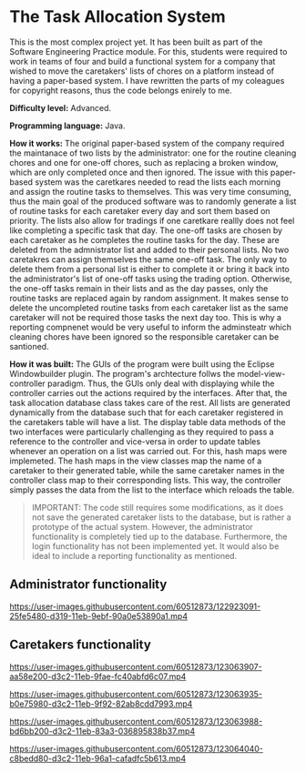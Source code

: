 # The Task Allocation System
This is the most complex project yet. It has been built as part of the Software Engineering Practice module. For this, students were required to work in teams of four and build a functional system for a company that wished to move the caretakers' lists of chores on a platform instead of having a paper-based system. I have rewritten the parts of my coleagues for copyright reasons, thus the code belongs enirely to me.  

**Difficulty level:** Advanced. 

**Programming language:** Java.

**How it works:** The original paper-based system of the company required the maintanace of two lists by the administrator: one for the routine cleaning chores and one for one-off chores, such as replacing a broken window, which are only completed once and then ignored. The issue with this paper-based system was the caretkares needed to read the lists each morning and assign the routine tasks to themselves. This was very time consuming, thus the main goal of the produced software was to randomly generate a list of routine tasks for each caretaker every day and sort them based on priority. The lists also allow for tradings if one caretkare reallly does not feel like completing a specific task that day. The one-off tasks are chosen by each caretaker as he completes the routine tasks for the day. These are deleted from the admnistrator list and added to their personal lists. No two caretakres can assign themselves the same one-off task. The only way to delete them from a personal list is either to complete it or bring it back into the administrator's list of one-off tasks using the trading option. Otherwise, the one-off tasks remain in their lists and as the day passes, only the routine tasks are replaced again by random assignment. It makes sense to delete the uncompleted routine tasks from each caretaker list as the same caretaker will not be required those tasks the next day too. This is why a reporting compnenet would be very useful to inform the adminsteatr which cleaning chores have been ignored so the responsible caretaker can be santioned.   

**How it was built:** The GUIs of the program were built using the Eclipse Windowbuilder plugin. The program's archtecture follws the model-view-controller paradigm. Thus, the GUIs only deal with displaying while the controller carries out the actions required by the interfaces. After that, the task allocation database class takes care of the rest. All lists are generated dynamically from the database such that for each caretaker registered in the caretakers table will have a list. The display table data methods of the two interfaces were particularly challenging as they required to pass a reference to the controller and vice-versa in order to update tables whenever an operation on a list was carried out. For this, hash maps were implemeted. The hash maps in the view classes map the name of a caretaker to their generated table, while the same caretaker names in the controller class map to their corresponding lists. This way, the controller simply passes the data from the list to the interface which reloads the table.  

> IMPORTANT: The code still requires some modifications, as it does not save the generated caretaker lists to the database, but is rather a prototype of the actual system. However, the administrator functionality is completely tied up to the database. Furthermore, the login functionality has not been implemented yet. It would also be ideal to include a reporting functionality as mentioned. 

## Administrator functionality 
https://user-images.githubusercontent.com/60512873/122923091-25fe5480-d319-11eb-9ebf-90a0e53890a1.mp4

## Caretakers functionality
https://user-images.githubusercontent.com/60512873/123063907-aa58e200-d3c2-11eb-9fae-fc40abfd6c07.mp4

https://user-images.githubusercontent.com/60512873/123063935-b0e75980-d3c2-11eb-9f92-82ab8cdd7993.mp4

https://user-images.githubusercontent.com/60512873/123063988-bd6bb200-d3c2-11eb-83a3-036895838b37.mp4

https://user-images.githubusercontent.com/60512873/123064040-c8bedd80-d3c2-11eb-96a1-cafadfc5b613.mp4













